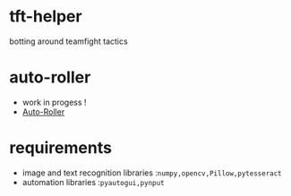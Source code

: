 # tft-helper
botting around teamfight tactics
# auto-roller
- work in progess !
- [Auto-Roller](https://github.com/Racherin/tft-helper/blob/master/img/auto-roller.png)

# requirements
- image and text recognition libraries :```numpy,opencv,Pillow,pytesseract```
- automation libraries :```pyautogui,pynput```

